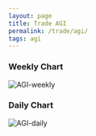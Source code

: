 ```yaml
---
layout: page
title: Trade AGI
permalink: /trade/agi/
tags: agi
---
```


### Weekly Chart
![AGI-weekly](http://www.marketwatch.com/kaavio.Webhost/charts/big.chart?nosettings=1&symb=AGI&uf=0&type=4&size=3&sid=10332575&style=1013&freq=2&time=12&ma=5&maval=50,200&lf=4&lf2=0&lf3=0&height=510&width=720&mocktick=1)

### Daily Chart
![AGI-daily](http://www.marketwatch.com/kaavio.Webhost/charts/big.chart?nosettings=1&symb=AGI&uf=7168&type=4&size=3&sid=10332575&style=1013&freq=1&time=8&ma=6&maval=20,50,200&lf=4&lf2=0&lf3=0&height=510&width=720&mocktick=1)

